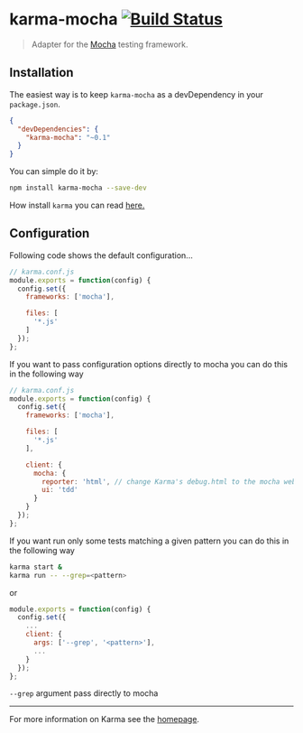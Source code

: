 # karma-mocha [![Build Status](https://travis-ci.org/karma-runner/karma-mocha.svg?branch=master)](https://travis-ci.org/karma-runner/karma-mocha)

> Adapter for the [Mocha](http://visionmedia.github.io/mocha/) testing framework.

## Installation

The easiest way is to keep `karma-mocha` as a devDependency in your `package.json`.
```json
{
  "devDependencies": {
    "karma-mocha": "~0.1"
  }
}
```

You can simple do it by:
```bash
npm install karma-mocha --save-dev
```

How install `karma` you can read [here.](http://karma-runner.github.io/0.12/intro/installation.html)

## Configuration
Following code shows the default configuration...
```js
// karma.conf.js
module.exports = function(config) {
  config.set({
    frameworks: ['mocha'],

    files: [
      '*.js'
    ]
  });
};
```

If you want to pass configuration options directly to mocha you can
do this in the following way

```js
// karma.conf.js
module.exports = function(config) {
  config.set({
    frameworks: ['mocha'],

    files: [
      '*.js'
    ],

    client: {
      mocha: {
        reporter: 'html', // change Karma's debug.html to the mocha web reporter
        ui: 'tdd'
      }
    }
  });
};
```

If you want run only some tests matching a given pattern you can
do this in the following way

```sh
karma start &
karma run -- --grep=<pattern>
```

or

```js
module.exports = function(config) {
  config.set({
    ...
    client: {
      args: ['--grep', '<pattern>'],
      ...
    }
  });
};
```

`--grep` argument pass directly to mocha


----

For more information on Karma see the [homepage].


[homepage]: http://karma-runner.github.com
